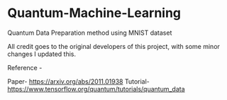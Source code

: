 # Quantum-Machine-Learning
Quantum Data Preparation method using MNIST dataset 

All credit goes to the original developers of this project, with some minor changes I updated this.

Reference - 

Paper- https://arxiv.org/abs/2011.01938
Tutorial- https://www.tensorflow.org/quantum/tutorials/quantum_data


